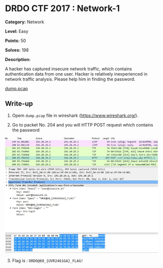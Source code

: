 # DRDO CTF 2017 : Network-1

**Category:** Network

**Level:** Easy

**Points:** 50

**Solves:** 198

**Description:**

A hacker has captured insecure network traffic, which contains authentication data from one user. 
Hacker is relatively inexperienced in network traffic analysis. Please help him in finding the password.

[dump.pcap](dump.pcap)

## Write-up

1. Opem `dump.pcap` file in wireshark (https://www.wireshark.org/). 

2. Go to packet No. 204 and you will HTTP POST request which contains the password

![post.JPG](post.JPG)

3. Flag is : `DRDO@60_{UVR2461GA}_FLAG!`
